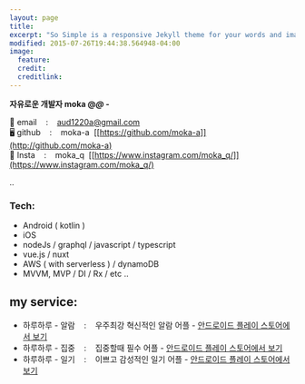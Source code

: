 ```yaml
---
layout: page
title:
excerpt: "So Simple is a responsive Jekyll theme for your words and images."
modified: 2015-07-26T19:44:38.564948-04:00
image:
  feature:
  credit:
  creditlink:
---
```


**자유로운 개발자 moka    @_@_ -**

💌 email &nbsp;&nbsp; : &nbsp;&nbsp; aud1220a@gmail.com<br>
🖥 github &nbsp;&nbsp; : &nbsp;&nbsp; moka-a&nbsp;&nbsp;[[https://github.com/moka-a]](http://github.com/moka-a)<br>
📸 Insta &nbsp;&nbsp; : &nbsp;&nbsp; moka_q&nbsp;&nbsp;[[https://www.instagram.com/moka_q/]](https://www.instagram.com/moka_q/)<br>

..


### Tech:

* Android ( kotlin )
* iOS 
* nodeJs / graphql / javascript / typescript
* vue.js / nuxt
* AWS ( with serverless ) / dynamoDB
* MVVM, MVP / DI / Rx / etc ..


## my service:

* 하루하루 - 알람 &nbsp;&nbsp; : &nbsp;&nbsp; 우주최강 혁신적인 알람 어플 - [안드로이드 플레이 스토어에서 보기](https://play.google.com/store/apps/details?id=io.moka.dayday_alrm)
* 하루하루 - 집중 &nbsp;&nbsp; : &nbsp;&nbsp; 집중할때 필수 어플 - [안드로이드 플레이 스토어에서 보기](https://play.google.com/store/apps/details?id=io.haruharu.pomodoro)
* 하루하루 - 일기 &nbsp;&nbsp; : &nbsp;&nbsp; 이쁘고 감성적인 일기 어플 - [안드로이드 플레이 스토어에서 보기](https://play.google.com/store/apps/details?id=io.moka.dayday_diary)


<!-- [^1]: Example: *domain.com/category-name/post-title* -->
